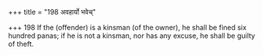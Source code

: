 +++
title = "198 अवहार्यो भवेच्"

+++
198	If the (offender) is a kinsman (of the owner), he shall be fined six hundred panas; if he is not a kinsman, nor has any excuse, he shall be guilty of theft.